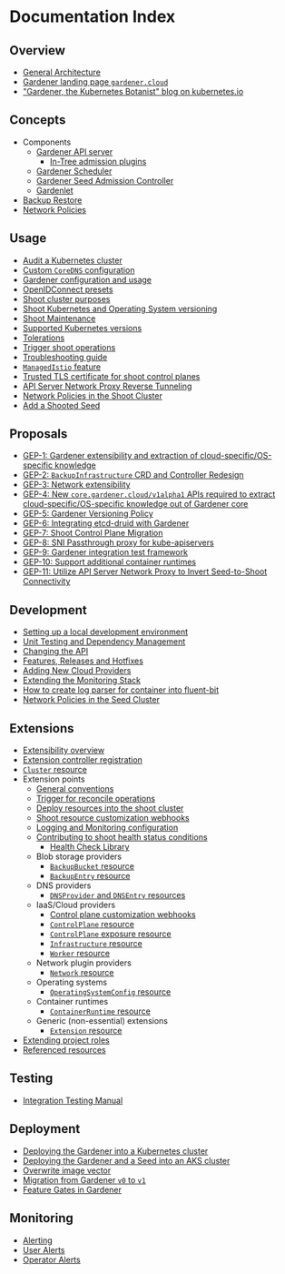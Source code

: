 # Documentation Index

## Overview

* [General Architecture](https://github.com/gardener/documentation/wiki/Architecture)
* [Gardener landing page `gardener.cloud`](https://gardener.cloud/)
* ["Gardener, the Kubernetes Botanist" blog on kubernetes.io](https://kubernetes.io/blog/2018/05/17/gardener/)

## Concepts

* Components
    * [Gardener API server](concepts/apiserver.md)
      * [In-Tree admission plugins](concepts/apiserver_admission_plugins.md)
    * [Gardener Scheduler](concepts/scheduler.md)
    * [Gardener Seed Admission Controller](concepts/seed-admission-controller.md)
    * [Gardenlet](concepts/gardenlet.md)
* [Backup Restore](concepts/backup-restore.md)
* [Network Policies](concepts/network_policies.md)

## Usage

* [Audit a Kubernetes cluster](usage/shoot_auditpolicy.md)
* [Custom `CoreDNS` configuration](usage/custom-dns.md)
* [Gardener configuration and usage](usage/configuration.md)
* [OpenIDConnect presets](usage/openidconnect-presets.md)
* [Shoot cluster purposes](usage/shoot_purposes.md)
* [Shoot Kubernetes and Operating System versioning](usage/shoot_versions.md)
* [Shoot Maintenance](usage/shoot_maintenance.md)
* [Supported Kubernetes versions](usage/supported_k8s_versions.md)
* [Tolerations](usage/tolerations.md)
* [Trigger shoot operations](usage/shoot_operations.md)
* [Troubleshooting guide](usage/trouble_shooting_guide.md)
* [`ManagedIstio` feature](usage/istio.md)
* [Trusted TLS certificate for shoot control planes](usage/trusted-tls-for-control-planes.md)
* [API Server Network Proxy Reverse Tunneling](usage/reverse-tunnel.md)
* [Network Policies in the Shoot Cluster](usage/shoot_network_policies.md)
* [Add a Shooted Seed](usage/shooted_seed.md)

## Proposals

* [GEP-1: Gardener extensibility and extraction of cloud-specific/OS-specific knowledge](proposals/01-extensibility.md)
* [GEP-2: `BackupInfrastructure` CRD and Controller Redesign](proposals/02-backupinfra.md)
* [GEP-3: Network extensibility](proposals/03-networking-extensibility.md)
* [GEP-4: New `core.gardener.cloud/v1alpha1` APIs required to extract cloud-specific/OS-specific knowledge out of Gardener core](proposals/04-new-core-gardener-cloud-apis.md)
* [GEP-5: Gardener Versioning Policy](proposals/05-versioning-policy.md)
* [GEP-6: Integrating etcd-druid with Gardener](proposals/06-etcd-druid.md)
* [GEP-7: Shoot Control Plane Migration](proposals/07-shoot-control-plane-migration.md)
* [GEP-8: SNI Passthrough proxy for kube-apiservers](proposals/08-shoot-apiserver-via-sni.md)
* [GEP-9: Gardener integration test framework](proposals/09-test-framework.md)
* [GEP-10: Support additional container runtimes](proposals/10-shoot-additional-container-runtimes.md)
* [GEP-11: Utilize API Server Network Proxy to Invert Seed-to-Shoot Connectivity](proposals/11-apiserver-network-proxy.md)

## Development

* [Setting up a local development environment](development/local_setup.md)
* [Unit Testing and Dependency Management](development/testing_and_dependencies.md)
* [Changing the API](development/changing-the-api.md)
* [Features, Releases and Hotfixes](development/process.md)
* [Adding New Cloud Providers](development/new-cloud-provider.md)
* [Extending the Monitoring Stack](development/monitoring-stack.md)
* [How to create log parser for container into fluent-bit](development/log_parsers.md)
* [Network Policies in the Seed Cluster](development/seed_network_policies.md)

## Extensions

* [Extensibility overview](extensions/overview.md)
* [Extension controller registration](extensions/controllerregistration.md)
* [`Cluster` resource](extensions/cluster.md)
* Extension points
  * [General conventions](extensions/conventions.md)
  * [Trigger for reconcile operations](extensions/reconcile-trigger.md)
  * [Deploy resources into the shoot cluster](extensions/managedresources.md)
  * [Shoot resource customization webhooks](extensions/shoot-webhooks.md)
  * [Logging and Monitoring configuration](extensions/logging-and-monitoring.md)
  * [Contributing to shoot health status conditions](extensions/shoot-health-status-conditions.md)
    * [Health Check Library](extensions/healthcheck-library.md)
  * Blob storage providers
    * [`BackupBucket` resource](extensions/backupbucket.md)
    * [`BackupEntry` resource](extensions/backupentry.md)
  * DNS providers
    * [`DNSProvider` and `DNSEntry` resources](extensions/dns.md)
  * IaaS/Cloud providers
    * [Control plane customization webhooks](extensions/controlplane-webhooks.md)
    * [`ControlPlane` resource](extensions/controlplane.md)
    * [`ControlPlane` exposure resource](extensions/controlplane-exposure.md)
    * [`Infrastructure` resource](extensions/infrastructure.md)
    * [`Worker` resource](extensions/worker.md)
  * Network plugin providers
    * [`Network` resource](extensions/network.md)
  * Operating systems
    * [`OperatingSystemConfig` resource](extensions/operatingsystemconfig.md)
  * Container runtimes
    * [`ContainerRuntime` resource](extensions/containerruntime.md)
  * Generic (non-essential) extensions
    * [`Extension` resource](extensions/extension.md)
* [Extending project roles](extensions/project-roles.md)
* [Referenced resources](extensions/referenced-resources.md)

## Testing

* [Integration Testing Manual](testing/integration_tests.md)

## Deployment

* [Deploying the Gardener into a Kubernetes cluster](deployment/kubernetes.md)
* [Deploying the Gardener and a Seed into an AKS cluster](deployment/aks.md)
* [Overwrite image vector](deployment/image_vector.md)
* [Migration from Gardener `v0` to `v1`](deployment/migration_v0_to_v1.md)
* [Feature Gates in Gardener](deployment/feature_gates.md)

## Monitoring

* [Alerting](monitoring/alerting.md)
* [User Alerts](monitoring/user_alerts.md)
* [Operator Alerts](monitoring/operator_alerts.md)
